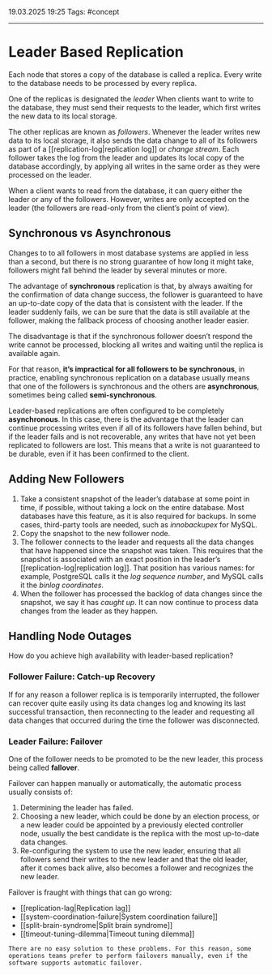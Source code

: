 19.03.2025 19:25
Tags: #concept

---
# Leader Based Replication

Each node that stores a copy of the database is called a replica. Every write to the database needs to be processed by every replica.

One of the replicas is designated the _leader_ When clients want to write to the database, they must send their requests to the leader, which first writes the new data to its local storage.

The other replicas are known as _followers_. Whenever the leader writes new data to its local storage, it also sends the data change to all of its followers as part of a [[replication-log|replication log]] or _change stream_. Each follower takes the log from the leader and updates its local copy of the database accordingly, by applying all writes in the same order as they were processed on the leader.

When a client wants to read from the database, it can query either the leader or any of the followers. However, writes are only accepted on the leader (the followers are read-only from the client’s point of view).
## Synchronous vs Asynchronous
Changes to to all followers in most database systems are applied in less than a second, but there is no strong guarantee of how long it might take, followers might fall behind the leader by several minutes or more.

The advantage of **synchronous** replication is that, by always awaiting for the confirmation of data change success, the follower is guaranteed to have an up-to-date copy of the data that is consistent with the leader. If the leader suddenly fails, we can be sure that the data is still available at the follower, making the fallback process of choosing another leader easier.

The disadvantage is that if the synchronous follower doesn’t respond the write cannot be processed, blocking all writes and waiting until the replica is available again.

For that reason, **it’s impractical for all followers to be synchronous**, in practice, enabling synchronous replication on a database usually means that one of the followers is synchronous and the others are **asynchronous**, sometimes being called **semi-synchronous**.

Leader-based replications are often configured to be completely **asynchronous**. In this case, there is the advantage that the leader can continue processing writes even if all of its followers have fallen behind, but if the leader fails and is not recoverable, any writes that have not yet been replicated to followers are lost. This means that a write is not guaranteed to be durable, even if it has been confirmed to the client.

## Adding New Followers

1. Take a consistent snapshot of the leader’s database at some point in time, if possible, without taking a lock on the entire database. Most databases have this feature, as it is also required for backups. In some cases, third-party tools are needed, such as _innobackupex_ for MySQL.
2. Copy the snapshot to the new follower node.
3. The follower connects to the leader and requests all the data changes that have happened since the snapshot was taken. This requires that the snapshot is associated with an exact position in the leader’s [[replication-log|replication log]]. That position has various names: for example, PostgreSQL calls it the _log sequence number_, and MySQL calls it the _binlog coordinates_.
4. When the follower has processed the backlog of data changes since the snapshot, we say it has _caught up_. It can now continue to process data changes from the leader as they happen.

## Handling Node Outages

How do you achieve high availability with leader-based replication?

### Follower Failure: Catch-up Recovery
If for any reason a follower replica is is temporarily interrupted, the follower can recover quite easily using its data changes log and knowing its last successful transaction, then reconnecting to the leader and requesting all data changes that occurred during the time the follower was disconnected.
### Leader Failure: Failover
One of the follower needs to be promoted to be the new leader, this process being called **fallover**.

Failover can happen manually or automatically, the automatic process usually consists of:

1. Determining the leader has failed.
2. Choosing a new leader, which could be done by an election process, or a new leader could be appointed by a previously elected controller node, usually the best candidate is the replica with the most up-to-date data changes.
3. Re-configuring the system to use the new leader, ensuring that all followers send their writes to the new leader and that the old leader, after it comes back alive, also becomes a follower and recognizes the new leader.

Failover is fraught with things that can go wrong:

- [[replication-lag|Replication lag]]
- [[system-coordination-failure|System coordination failure]]
- [[split-brain-syndrome|Split brain syndrome]]
- [[timeout-tuning-dilemma|Timeout tuning dilemma]]

```ad-bug
There are no easy solution to these problems. For this reason, some operations teams prefer to perform failovers manually, even if the software supports automatic failover.
```

